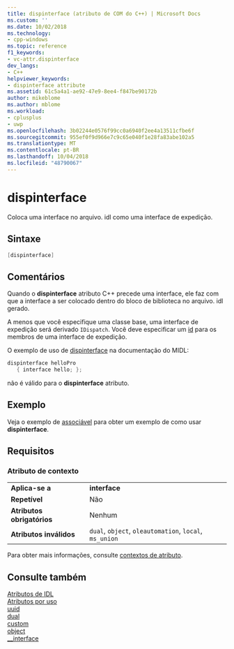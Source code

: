 ```yaml
---
title: dispinterface (atributo de COM do C++) | Microsoft Docs
ms.custom: ''
ms.date: 10/02/2018
ms.technology:
- cpp-windows
ms.topic: reference
f1_keywords:
- vc-attr.dispinterface
dev_langs:
- C++
helpviewer_keywords:
- dispinterface attribute
ms.assetid: 61c5a4a1-ae92-47e9-8ee4-f847be90172b
author: mikeblome
ms.author: mblome
ms.workload:
- cplusplus
- uwp
ms.openlocfilehash: 3b02244e0576f99cc0a6940f2ee4a13511cfbe6f
ms.sourcegitcommit: 955ef0f9d966e7c9c65e040f1e28fa83abe102a5
ms.translationtype: MT
ms.contentlocale: pt-BR
ms.lasthandoff: 10/04/2018
ms.locfileid: "48790067"
---
```

# <a name="dispinterface"></a>dispinterface

Coloca uma interface no arquivo. idl como uma interface de expedição.

## <a name="syntax"></a>Sintaxe

```cpp
[dispinterface]
```

## <a name="remarks"></a>Comentários

Quando o **dispinterface** atributo C++ precede uma interface, ele faz com que a interface a ser colocado dentro do bloco de biblioteca no arquivo. idl gerado.

A menos que você especifique uma classe base, uma interface de expedição será derivado `IDispatch`. Você deve especificar um [id](id.md) para os membros de uma interface de expedição.

O exemplo de uso de [dispinterface](/windows/desktop/Midl/dispinterface) na documentação do MIDL:

```cpp
dispinterface helloPro
   { interface hello; };
```

não é válido para o **dispinterface** atributo.

## <a name="example"></a>Exemplo

Veja o exemplo de [associável](bindable.md) para obter um exemplo de como usar **dispinterface**.

## <a name="requirements"></a>Requisitos

### <a name="attribute-context"></a>Atributo de contexto

|||
|-|-|
|**Aplica-se a**|**interface**|
|**Repetível**|Não|
|**Atributos obrigatórios**|Nenhum|
|**Atributos inválidos**|`dual`, `object`, `oleautomation`, `local`, `ms_union`|

Para obter mais informações, consulte [contextos de atributo](cpp-attributes-com-net.md#contexts).

## <a name="see-also"></a>Consulte também

[Atributos de IDL](idl-attributes.md)<br/>
[Atributos por uso](attributes-by-usage.md)<br/>
[uuid](uuid-cpp-attributes.md)<br/>
[dual](dual.md)<br/>
[custom](custom-cpp.md)<br/>
[object](object-cpp.md)<br/>
[__interface](../../cpp/interface.md)  